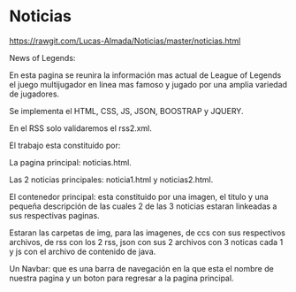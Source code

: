 # Noticias

https://rawgit.com/Lucas-Almada/Noticias/master/noticias.html

News of Legends:

En esta pagina se reunira la información mas actual de League of Legends el juego multijugador en linea mas
famoso y jugado por una amplia variedad de jugadores.

Se implementa el HTML, CSS, JS, JSON, BOOSTRAP y JQUERY.

En el RSS solo validaremos el rss2.xml.

El trabajo esta constituido por:

La pagina principal: noticias.html.

Las 2 noticias principales: noticia1.html y noticias2.html.

El contenedor principal: esta constituido por una imagen, el titulo y una pequeña descripción
de las cuales 2 de las 3 noticias estaran linkeadas a sus respectivas paginas.

Estaran las carpetas de img, para las imagenes, de ccs con sus respectivos archivos, 
de rss con los 2 rss, json con sus 2 archivos con 3 noticas cada 1 y js con el archivo
de contenido de java.

Un Navbar: que es una barra de navegación en la que esta el nombre de nuestra pagina y un
boton para regresar a la pagina principal.
